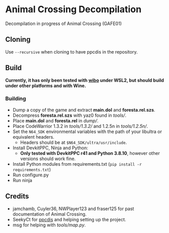 # Animal Crossing Decompilation

Decompilation in progress of Animal Crossing (GAFE01)

## Cloning

Use `--recursive` when cloning to have ppcdis in the repository. 

## Build

**Currently, it has only been tested with [wibo](https://github.com/decompals/wibo) under WSL2, but should build under other platforms and with Wine.**

### Building

- Dump a copy of the game and extract **main.dol** and **foresta.rel.szs**.
- Decompress **foresta.rel.szs** with yaz0 found in *tools/*.
- Place **main.dol** and **foresta.rel** in *dump/*.
- Place CodeWarrior 1.3.2 in *tools/1.3.2/* and 1.2.5n in *tools/1.2.5n/*.
- Set the `N64_SDK` environmental variables with the path of your libultra or equivalent headers.
	- Headers should be at `$N64_SDK/ultra/usr/include`.
- Install DevkitPPC, Ninja and Python:
    - **Only tested with DevkitPPC r41 and Python 3.8.10**, however other versions should work fine.
- Install Python modules from requirements.txt (`pip install -r requirements.txt`)
- Run configure.py
- Run ninja

## Credits

- jamchamb, Cuyler36, NWPlayer123 and fraser125 for past documentation of Animal Crossing.
- SeekyCt for [ppcdis](https://github.com/SeekyCt/ppcdis/) and helping setting up the project.
- msg for helping with *tools/map.py*.
